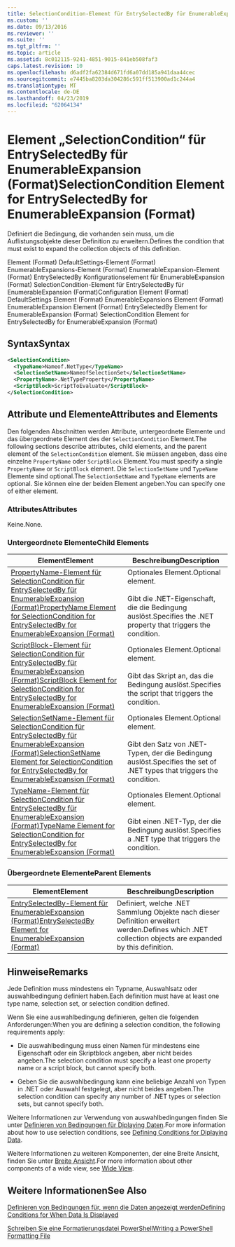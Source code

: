 ```yaml
---
title: SelectionCondition-Element für EntrySelectedBy für EnumerableExpansion (Format) | Microsoft-Dokumentation
ms.custom: ''
ms.date: 09/13/2016
ms.reviewer: ''
ms.suite: ''
ms.tgt_pltfrm: ''
ms.topic: article
ms.assetid: 8c012115-9241-4851-9015-841eb508faf3
caps.latest.revision: 10
ms.openlocfilehash: d6adf2fa62384d671fd6a07dd185a941daa44cec
ms.sourcegitcommit: e7445ba8203da304286c591ff513900ad1c244a4
ms.translationtype: MT
ms.contentlocale: de-DE
ms.lasthandoff: 04/23/2019
ms.locfileid: "62064134"
---
```

# <a name="selectioncondition-element-for-entryselectedby-for-enumerableexpansion-format"></a><span data-ttu-id="07ca8-102">Element „SelectionCondition“ für EntrySelectedBy für EnumerableExpansion (Format)</span><span class="sxs-lookup"><span data-stu-id="07ca8-102">SelectionCondition Element for EntrySelectedBy for EnumerableExpansion (Format)</span></span>

<span data-ttu-id="07ca8-103">Definiert die Bedingung, die vorhanden sein muss, um die Auflistungsobjekte dieser Definition zu erweitern.</span><span class="sxs-lookup"><span data-stu-id="07ca8-103">Defines the condition that must exist to expand the collection objects of this definition.</span></span>

<span data-ttu-id="07ca8-104">Element (Format) DefaultSettings-Element (Format) EnumerableExpansions-Element (Format) EnumerableExpansion-Element (Format) EntrySelectedBy Konfigurationselement für EnumerableExpansion (Format) SelectionCondition-Element für EntrySelectedBy für EnumerableExpansion (Format)</span><span class="sxs-lookup"><span data-stu-id="07ca8-104">Configuration Element (Format) DefaultSettings Element (Format) EnumerableExpansions Element (Format) EnumerableExpansion Element (Format) EntrySelectedBy Element for EnumerableExpansion (Format) SelectionCondition Element for EntrySelectedBy for EnumerableExpansion (Format)</span></span>

## <a name="syntax"></a><span data-ttu-id="07ca8-105">Syntax</span><span class="sxs-lookup"><span data-stu-id="07ca8-105">Syntax</span></span>

```xml
<SelectionCondition>
  <TypeName>Nameof.NetType</TypeName>
  <SelectionSetName>NameofSelectionSet</SelectionSetName>
  <PropertyName>.NetTypeProperty</PropertyName>
  <ScriptBlock>ScriptToEvaluate</ScriptBlock>
</SelectionCondition>
```

## <a name="attributes-and-elements"></a><span data-ttu-id="07ca8-106">Attribute und Elemente</span><span class="sxs-lookup"><span data-stu-id="07ca8-106">Attributes and Elements</span></span>

<span data-ttu-id="07ca8-107">Den folgenden Abschnitten werden Attribute, untergeordnete Elemente und das übergeordnete Element des der `SelectionCondition` Element.</span><span class="sxs-lookup"><span data-stu-id="07ca8-107">The following sections describe attributes, child elements, and the parent element of the `SelectionCondition` element.</span></span> <span data-ttu-id="07ca8-108">Sie müssen angeben, dass eine einzelne `PropertyName` oder `ScriptBlock` Element.</span><span class="sxs-lookup"><span data-stu-id="07ca8-108">You must specify a single `PropertyName` or `ScriptBlock` element.</span></span> <span data-ttu-id="07ca8-109">Die `SelectionSetName` und `TypeName` Elemente sind optional.</span><span class="sxs-lookup"><span data-stu-id="07ca8-109">The `SelectionSetName` and `TypeName` elements are optional.</span></span> <span data-ttu-id="07ca8-110">Sie können eine der beiden Element angeben.</span><span class="sxs-lookup"><span data-stu-id="07ca8-110">You can specify one of either element.</span></span>

### <a name="attributes"></a><span data-ttu-id="07ca8-111">Attributes</span><span class="sxs-lookup"><span data-stu-id="07ca8-111">Attributes</span></span>

<span data-ttu-id="07ca8-112">Keine.</span><span class="sxs-lookup"><span data-stu-id="07ca8-112">None.</span></span>

### <a name="child-elements"></a><span data-ttu-id="07ca8-113">Untergeordnete Elemente</span><span class="sxs-lookup"><span data-stu-id="07ca8-113">Child Elements</span></span>

|<span data-ttu-id="07ca8-114">Element</span><span class="sxs-lookup"><span data-stu-id="07ca8-114">Element</span></span>|<span data-ttu-id="07ca8-115">Beschreibung</span><span class="sxs-lookup"><span data-stu-id="07ca8-115">Description</span></span>|
|-------------|-----------------|
|[<span data-ttu-id="07ca8-116">PropertyName-Element für SelectionCondition für EntrySelectedBy für EnumerableExpansion (Format)</span><span class="sxs-lookup"><span data-stu-id="07ca8-116">PropertyName Element for SelectionCondition for EntrySelectedBy for EnumerableExpansion (Format)</span></span>](./propertyname-element-for-selectioncondition-for-entryselectedby-for-enumerableexpansion-format.md)|<span data-ttu-id="07ca8-117">Optionales Element.</span><span class="sxs-lookup"><span data-stu-id="07ca8-117">Optional element.</span></span><br /><br /> <span data-ttu-id="07ca8-118">Gibt die .NET-Eigenschaft, die die Bedingung auslöst.</span><span class="sxs-lookup"><span data-stu-id="07ca8-118">Specifies the .NET property that triggers the condition.</span></span>|
|[<span data-ttu-id="07ca8-119">ScriptBlock-Element für SelectionCondition für EntrySelectedBy für EnumerableExpansion (Format)</span><span class="sxs-lookup"><span data-stu-id="07ca8-119">ScriptBlock Element for SelectionCondition for EntrySelectedBy for EnumerableExpansion (Format)</span></span>](./scriptblock-element-for-selectioncondition-for-entryselectedby-for-enumerableexpansion-format.md)|<span data-ttu-id="07ca8-120">Optionales Element.</span><span class="sxs-lookup"><span data-stu-id="07ca8-120">Optional element.</span></span><br /><br /> <span data-ttu-id="07ca8-121">Gibt das Skript an, das die Bedingung auslöst.</span><span class="sxs-lookup"><span data-stu-id="07ca8-121">Specifies the script that triggers the condition.</span></span>|
|[<span data-ttu-id="07ca8-122">SelectionSetName-Element für SelectionCondition für EntrySelectedBy für EnumerableExpansion (Format)</span><span class="sxs-lookup"><span data-stu-id="07ca8-122">SelectionSetName Element for SelectionCondition for EntrySelectedBy for EnumerableExpansion (Format)</span></span>](./selectionsetname-element-for-selectioncondition-for-entryselectedby-for-enumerableexpansion-format.md)|<span data-ttu-id="07ca8-123">Optionales Element.</span><span class="sxs-lookup"><span data-stu-id="07ca8-123">Optional element.</span></span><br /><br /> <span data-ttu-id="07ca8-124">Gibt den Satz von .NET-Typen, der die Bedingung auslöst.</span><span class="sxs-lookup"><span data-stu-id="07ca8-124">Specifies the set of .NET types that triggers the condition.</span></span>|
|[<span data-ttu-id="07ca8-125">TypeName-Element für SelectionCondition für EntrySelectedBy für EnumerableExpansion (Format)</span><span class="sxs-lookup"><span data-stu-id="07ca8-125">TypeName Element for SelectionCondition for EntrySelectedBy for EnumerableExpansion (Format)</span></span>](./typename-element-for-selectioncondition-for-entryselectedby-for-enumerableexpansion-format.md)|<span data-ttu-id="07ca8-126">Optionales Element.</span><span class="sxs-lookup"><span data-stu-id="07ca8-126">Optional element.</span></span><br /><br /> <span data-ttu-id="07ca8-127">Gibt einen .NET-Typ, der die Bedingung auslöst.</span><span class="sxs-lookup"><span data-stu-id="07ca8-127">Specifies a .NET type that triggers the condition.</span></span>|

### <a name="parent-elements"></a><span data-ttu-id="07ca8-128">Übergeordnete Elemente</span><span class="sxs-lookup"><span data-stu-id="07ca8-128">Parent Elements</span></span>

|<span data-ttu-id="07ca8-129">Element</span><span class="sxs-lookup"><span data-stu-id="07ca8-129">Element</span></span>|<span data-ttu-id="07ca8-130">Beschreibung</span><span class="sxs-lookup"><span data-stu-id="07ca8-130">Description</span></span>|
|-------------|-----------------|
|[<span data-ttu-id="07ca8-131">EntrySelectedBy-Element für EnumerableExpansion (Format)</span><span class="sxs-lookup"><span data-stu-id="07ca8-131">EntrySelectedBy Element for EnumerableExpansion (Format)</span></span>](./entryselectedby-element-for-enumerableexpansion-format.md)|<span data-ttu-id="07ca8-132">Definiert, welche .NET Sammlung Objekte nach dieser Definition erweitert werden.</span><span class="sxs-lookup"><span data-stu-id="07ca8-132">Defines which .NET collection objects are expanded by this definition.</span></span>|

## <a name="remarks"></a><span data-ttu-id="07ca8-133">Hinweise</span><span class="sxs-lookup"><span data-stu-id="07ca8-133">Remarks</span></span>

<span data-ttu-id="07ca8-134">Jede Definition muss mindestens ein Typname, Auswahlsatz oder auswahlbedingung definiert haben.</span><span class="sxs-lookup"><span data-stu-id="07ca8-134">Each definition must have at least one type name, selection set, or selection condition defined.</span></span>

<span data-ttu-id="07ca8-135">Wenn Sie eine auswahlbedingung definieren, gelten die folgenden Anforderungen:</span><span class="sxs-lookup"><span data-stu-id="07ca8-135">When you are defining a selection condition, the following requirements apply:</span></span>

- <span data-ttu-id="07ca8-136">Die auswahlbedingung muss einen Namen für mindestens eine Eigenschaft oder ein Skriptblock angeben, aber nicht beides angeben.</span><span class="sxs-lookup"><span data-stu-id="07ca8-136">The selection condition must specify a least one property name or a script block, but cannot specify both.</span></span>

- <span data-ttu-id="07ca8-137">Geben Sie die auswahlbedingung kann eine beliebige Anzahl von Typen in .NET oder Auswahl festgelegt, aber nicht beides angeben.</span><span class="sxs-lookup"><span data-stu-id="07ca8-137">The selection condition can specify any number of .NET types or selection sets, but cannot specify both.</span></span>

<span data-ttu-id="07ca8-138">Weitere Informationen zur Verwendung von auswahlbedingungen finden Sie unter [Definieren von Bedingungen für Diplaying Daten](./defining-conditions-for-displaying-data.md).</span><span class="sxs-lookup"><span data-stu-id="07ca8-138">For more information about how to use selection conditions, see [Defining Conditions for Diplaying Data](./defining-conditions-for-displaying-data.md).</span></span>

<span data-ttu-id="07ca8-139">Weitere Informationen zu weiteren Komponenten, der eine Breite Ansicht, finden Sie unter [Breite Ansicht](./creating-a-wide-view.md).</span><span class="sxs-lookup"><span data-stu-id="07ca8-139">For more information about other components of a wide view, see [Wide View](./creating-a-wide-view.md).</span></span>

## <a name="see-also"></a><span data-ttu-id="07ca8-140">Weitere Informationen</span><span class="sxs-lookup"><span data-stu-id="07ca8-140">See Also</span></span>

[<span data-ttu-id="07ca8-141">Definieren von Bedingungen für, wenn die Daten angezeigt werden</span><span class="sxs-lookup"><span data-stu-id="07ca8-141">Defining Conditions for When Data Is Displayed</span></span>](./defining-conditions-for-displaying-data.md)

[<span data-ttu-id="07ca8-142">Schreiben Sie eine Formatierungsdatei PowerShell</span><span class="sxs-lookup"><span data-stu-id="07ca8-142">Writing a PowerShell Formatting File</span></span>](./writing-a-powershell-formatting-file.md)
